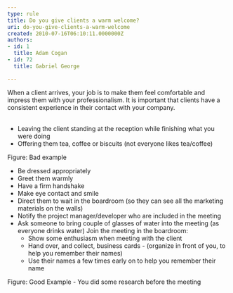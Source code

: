 ```yaml
---
type: rule
title: Do you give clients a warm welcome?
uri: do-you-give-clients-a-warm-welcome
created: 2010-07-16T06:10:11.0000000Z
authors:
- id: 1
  title: Adam Cogan
- id: 72
  title: Gabriel George

---
```


 When a client arrives, your job is to make them feel comfortable and impress them with your professionalism. It is important that clients have a consistent experience in their contact with your company. <br>​ 
- Leaving the client standing at the reception while finishing what you were doing
- Offering them tea, coffee or biscuits (not everyone likes tea/coffee)

Figure: Bad example 

- Be dressed appropriately
- Greet them warmly
- Have a firm handshake
- Make eye contact and smile
- Direct them to wait in the boardroom (so they can see all the marketing materials on the walls)
- Notify the project manager/developer who are included in the meeting
- Ask someone to bring couple of glasses of water into the meeting (as everyone drinks water) Join the meeting in the boardroom:
    - Show some enthusiasm when meeting with the client
    - Hand over, and collect, business cards - (organize in front of you, to help you remember their names)
    - Use their names a few times early on to help you remember their name

Figure: Good Example - You did some research before the meeting 
